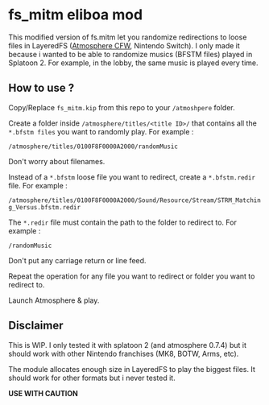 # fs_mitm eliboa mod

This modified version of fs.mitm let you randomize redirections to loose files in LayeredFS ([Atmosphere CFW](https://github.com/Atmosphere-NX/Atmosphere), Nintendo Switch).
I only made it because i wanted to be able to randomize musics (BFSTM files) played in Splatoon 2. For example, in the lobby, the same music is played every time.

## How to use ?
Copy/Replace ```fs_mitm.kip``` from this repo to your ```/atmoshpere``` folder.

Create a folder inside ```/atmosphere/titles/<title ID>/``` that contains all the ```*.bfstm files``` you want to randomly play. For example : 

```/atmosphere/titles/0100F8F0000A2000/randomMusic```

Don't worry about filenames.  

Instead of a ```*.bfstm``` loose file you want to redirect, create a ```*.bfstm.redir``` file. For example :

```/atmosphere/titles/0100F8F0000A2000/Sound/Resource/Stream/STRM_Matching_Versus.bfstm.redir```

The ```*.redir``` file must contain the path to the folder to redirect to. For example :

```/randomMusic```

Don't put any carriage return or line feed.

Repeat the operation for any file you want to redirect or folder you want to redirect to.

Launch Atmosphere & play.

## Disclaimer
This is WIP. I only tested it with splatoon 2 (and atmosphere 0.7.4) but it should work with other Nintendo franchises (MK8, BOTW, Arms, etc).

The module allocates enough size in LayeredFS to play the biggest files. It should work for other formats but i never tested it.

**USE WITH CAUTION**
